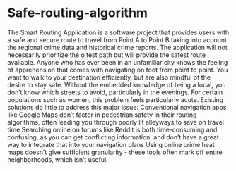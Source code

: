 # Safe-routing-algorithm
The Smart Routing Application is a software project that provides users with a safe and secure route to travel from Point A to Point B taking into account the regional crime data and historical crime reports. The application will not necessarily prioritize the o test path but will provide the safest route available.
Anyone who has ever been in an unfamiliar city knows the feeling of apprehension that comes with navigating on foot from point to point. You want to walk to your destination efficiently, but are also mindful of the desire to stay safe. Without the embedded knowledge of being a local, you don’t know which streets to avoid, particularly in the evenings.
For certain populations such as women, this problem feels particularly acute.
Existing solutions do little to address this major issue:
Conventional navigation apps like Google Maps don’t factor in pedestrian safety in their routing algorithms, often leading you through poorly lit alleyways to save on travel time
Searching online on forums like Reddit is both time-consuming and confusing, as you can get conflicting information, and don’t have a great way to integrate that into your navigation plans
Using online crime heat maps doesn’t give sufficient granularity - these tools often mark off entire neighborhoods, which isn’t useful.

